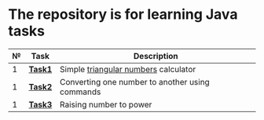 # The repository is for learning Java tasks
|№|**Task**|**Description**|
|--|--|--|
|1|**[Task1](https://github.com/iamseryy/tasks_learn_java/tree/main/task1)**|Simple [triangular numbers](https://ru.wikipedia.org/wiki/%D0%A2%D1%80%D0%B5%D1%83%D0%B3%D0%BE%D0%BB%D1%8C%D0%BD%D0%BE%D0%B5_%D1%87%D0%B8%D1%81%D0%BB%D0%BE) calculator|
|1|**[Task2](https://github.com/iamseryy/tasks_learn_java/tree/main/task2)**|Converting one number to another using commands|
|1|**[Task3](https://github.com/iamseryy/tasks_learn_java/tree/main/task3)**|Raising number to power|

